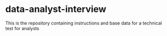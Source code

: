 # data-analyst-interview
This is the repository containing instructions and base data for a technical test for analysts 
